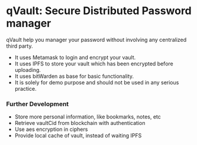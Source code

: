 # **qVault: Secure Distributed Password manager**
qVault help you manager your password without involving any centralized third party.
- It uses Metamask to login and encrypt your vault.
- It uses IPFS to store your vault which has been encrypted before uploading.
- It uses bitWarden as base for basic functionality.
- It is solely for demo purpose and should not be used in any serious practice. 

### Further Development
- Store more personal information, like bookmarks, notes, etc
- Retrieve vaultCid from blockchain with authentication
- Use aes encryption in ciphers
- Provide local cache of vault, instead of waiting IPFS
